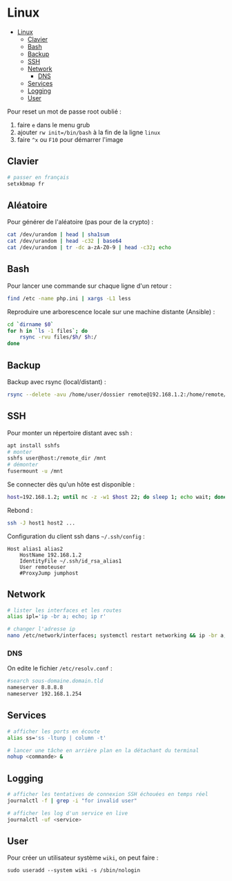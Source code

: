 # Linux

- [Linux](#linux)
  - [Clavier](#clavier)
  - [Bash](#bash)
  - [Backup](#backup)
  - [SSH](#ssh)
  - [Network](#network)
    - [DNS](#dns)
  - [Services](#services)
  - [Logging](#logging)
  - [User](#user)

Pour reset un mot de passe root oublié :
1. faire `e` dans le menu grub
2. ajouter `rw init=/bin/bash` à la fin de la ligne `linux`
3. faire `^x` ou `F10` pour démarrer l'image

## Clavier

```bash
# passer en français
setxkbmap fr
```

## Aléatoire

Pour générer de l'aléatoire (pas pour de la crypto) :
```bash
cat /dev/urandom | head | sha1sum
cat /dev/urandom | head -c32 | base64
cat /dev/urandom | tr -dc a-zA-Z0-9 | head -c32; echo
```

## Bash

Pour lancer une commande sur chaque ligne d'un retour :
```bash
find /etc -name php.ini | xargs -L1 less
```

Reproduire une arborescence locale sur une machine distante (Ansible) :
```bash
cd `dirname $0`
for h in `ls -1 files`; do
    rsync -rvu files/$h/ $h:/
done
```

## Backup

Backup avec rsync (local/distant) :
```bash
rsync --delete -avu /home/user/dossier remote@192.168.1.2:/home/remote/dossier
```

## SSH

Pour monter un répertoire distant avec ssh :
```bash
apt install sshfs
# monter
sshfs user@host:/remote_dir /mnt
# démonter
fusermount -u /mnt
```

Se connecter dès qu'un hôte est disponible :
```bash
host=192.168.1.2; until nc -z -w1 $host 22; do sleep 1; echo wait; done; ssh $host
```

Rebond :
```bash
ssh -J host1 host2 ...
```

Configuration du client ssh dans `~/.ssh/config` :
```
Host alias1 alias2
    HostName 192.168.1.2
    IdentityFile ~/.ssh/id_rsa_alias1
    User remoteuser
    #ProxyJump jumphost
```

## Network

```bash
# lister les interfaces et les routes
alias ipl='ip -br a; echo; ip r'

# changer l'adresse ip
nano /etc/network/interfaces; systemctl restart networking && ip -br a; echo; ip r
```

### DNS

On edite le fichier `/etc/resolv.conf` :
```bash
#search sous-domaine.domain.tld
nameserver 8.8.8.8
nameserver 192.168.1.254
```

## Services

```bash
# afficher les ports en écoute
alias ss='ss -ltunp | column -t'

# lancer une tâche en arrière plan en la détachant du terminal
nohup <commande> &
```

## Logging

```bash
# afficher les tentatives de connexion SSH échouées en temps réel
journalctl -f | grep -i "for invalid user"

# afficher les log d'un service en live
journalctl -uf <service>
```

## User

Pour créer un utilisateur système `wiki`, on peut faire :
```
sudo useradd --system wiki -s /sbin/nologin
```
